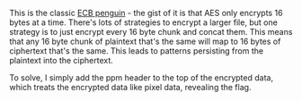 This is the classic [ECB penguin](https://words.filippo.io/the-ecb-penguin/) - the gist of it is that AES only encrypts 16 bytes at a time. There's lots of strategies to encrypt a larger file, but one strategy is to just encrypt every 16 byte chunk and concat them. This means that any 16 byte chunk of plaintext that's the same will map to 16 bytes of ciphertext that's the same. This leads to patterns persisting from the plaintext into the ciphertext.

To solve, I simply add the ppm header to the top of the encrypted data, which treats the encrypted data like pixel data, revealing the flag.